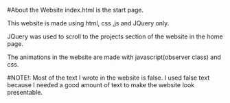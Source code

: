 #About the Website
index.html is the start page.

This website is made using html, css ,js and JQuery only. 

JQuery was used to scroll to the projects section of the website in the home page.

The animations in the website are made with javascript(observer class) and css.

#NOTE!:
Most of the text I wrote in the website is false. I used false text because I needed a good amount of text to make the website look presentable.










